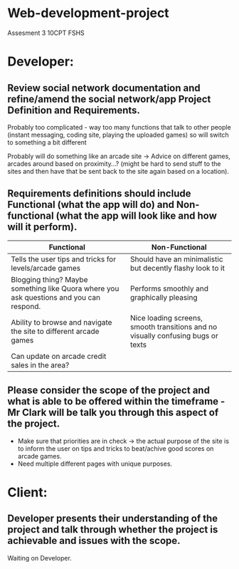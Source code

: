 # Web-development-project
Assesment 3 10CPT FSHS

# Developer: 
## Review social network documentation and refine/amend the social network/app Project Definition and Requirements.

Probably too complicated - way too many functions that talk to other people (instant messaging, coding site, playing the uploaded games) so will switch to something a bit different

Probably will do something like an arcade site -> Advice on different games, arcades around based on proximity…? (might be hard to send stuff to the sites and then have that be sent back to the site again based on a location).

## Requirements definitions should include Functional (what the app will do) and Non-functional (what the app will look like and how will it perform). 

| Functional | Non-Functional |
| ----------- | ----------- |
| Tells the user tips and tricks for levels/arcade games | Should have an minimalistic but decently flashy look to it |
| Blogging thing? Maybe something like Quora where you ask questions and you can respond. | Performs smoothly and graphically pleasing |
| Ability to browse and navigate the site to different arcade games | Nice loading screens, smooth transitions and no visually confusing bugs or texts |
| Can update on arcade credit sales in the area? |  |

## Please consider the scope of the project and what is able to be offered within the timeframe - Mr Clark will be talk you through this aspect of the project.

- Make sure that priorities are in check -> the actual purpose of the site is to inform the user on tips and tricks to beat/achive good scores on arcade games.
- Need multiple different pages with unique purposes.

# Client: 
## Developer presents their understanding of the project and talk through whether the project is achievable and issues with the scope.

Waiting on Developer.